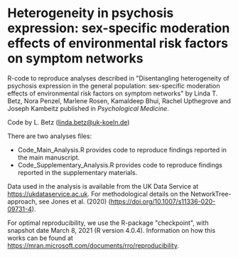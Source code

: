 # Heterogeneity in psychosis expression: sex-specific moderation effects of environmental risk factors on symptom networks

R-code to reproduce analyses described in "Disentangling heterogeneity of psychosis expression in the general population: sex-specific moderation effects of environmental risk factors on symptom networks" by Linda T. Betz, Nora Penzel, Marlene Rosen, Kamaldeep Bhui, Rachel Upthegrove and Joseph Kambeitz published in *Psychological Medicine*.

Code by L. Betz (linda.betz@uk-koeln.de)

There are two analyses files:

- Code_Main_Analysis.R provides code to reproduce findings reported in the main manuscript.
- Code_Supplementary_Analysis.R provides code to reproduce findings reported in the supplementary materials.

Data used in the analysis is available from the UK Data Service at https://ukdataservice.ac.uk. For methodological details on the NetworkTree-approach, see Jones et al. (2020) (https://doi.org/10.1007/s11336-020-09731-4).

For optimal reproducibility, we use the R-package "checkpoint", with snapshot date March 8, 2021 (R version 4.0.4). Information on how this works can be found at https://mran.microsoft.com/documents/rro/reproducibility.
